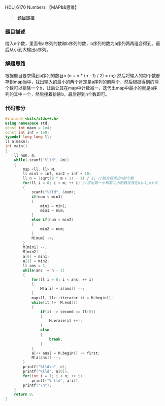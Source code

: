 HDU_6170 Numbers 【MAP&&思维】
<!--more-->
> [题目链接](http://acm.hdu.edu.cn/showproblem.php?pid=6168)

### 题目描述 ###
给入n个数，里面有a序列的数和b序列的数，b序列的数为a序列两两组合得到。最后从小到大输出a序列。
### 解题思路 ###
根据题目要求得到a序列的数目n (n + n * (n - 1) / 2) = m;)
然后将输入的每个数都存到map当中，找出输入的最小的两个肯定是a序列的前两个，然后根据得到的两个数可以排除一个b，让后让其在map中计数减一，迭代出map中最小的就是a序列的其中一个，然后接着排除b，最后得到n个数即可。
### 代码部分 ###
```cpp
#include <bits/stdc++.h>
using namespace std;
const int maxn = 1e4;
const int inf = 1e9;
typedef long long ll;
ll a[maxn];
int main()
{
    ll num, m;
    while(~scanf("%lld", &m))
    {
        map <ll, ll> M;
        ll min1 = inf, min2 = inf + 10;
        ll n = (sqrt(8 * m + 1) - 1) / 2; //解方程求出n的个数
        for(ll i = 0; i < m; ++ i) //求出第一小和第二小的数存放在min1,min2
        {
            scanf("%lld", &num);
            if(num < min1)
            {
                min1 = min1;
                min1 = num;
            }
            else if(num < min2)
            {
                min2 = num;
            }
            M[num] ++;
        }
        M[min1] --;
        M[min2] --;
        a[0] = min1;
        a[1] = min2;
        ll ans = 1;
        while(ans != n - 1)
        {
            for(ll i = 0; i < ans; ++ i)
            {
                M[a[i] + a[ans]] --;
            }
            map<ll, ll>::iterator it = M.begin();
            while(it !=  M.end())
            {
                if(it -> second == ll(0))
                {
                    M.erase(it ++);
                }
                else
                {
                    break;
                }
            }
            a[++ ans] = M.begin() -> first;
            M[a[ans]] --;
        }
        printf("%lld\n", n);
        printf("%lld", a[0]);
        for(int i = 1; i < n; ++ i)
            printf("% lld", a[i]);
        printf("\n");
    }
    return 0;
}

```